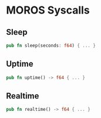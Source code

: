 # MOROS Syscalls

## Sleep

```rust
pub fn sleep(seconds: f64) { ... }
```

## Uptime

```rust
pub fn uptime() -> f64 { ... }
```

## Realtime

```rust
pub fn realtime() -> f64 { ... }
```
